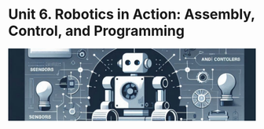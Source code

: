 # Unit 6. Robotics in Action: Assembly, Control, and Programming

<img class="header" src="../images/ud6_ict3.jpeg"/>